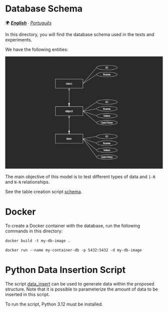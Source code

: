 # Database Schema

🌍 *[**English**](README_en.md) ∙ [Português](README.md)*

In this directory, you will find the database schema used in the tests and experiments.

We have the following entities:

![ER Diagram](er-diagram.png)

The main objective of this model is to test different types of data and `1-N` and `N-N` relationships.

See the table creation script [schema](schema.sql).

# Docker

To create a Docker container with the database, run the following commands in this directory:

```shell
docker build -t my-db-image .
```

```shell
docker run --name my-container-db -p 5432:5432 -d my-db-image
```

# Python Data Insertion Script

The script [data_insert](data_insert.py) can be used to generate data within the proposed structure. Note that it is possible to parameterize the amount of data to be inserted in this script.

To run the script, Python 3.12 must be installed.